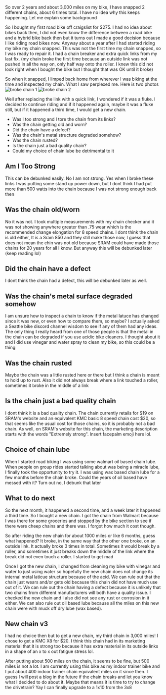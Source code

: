 So over 2 years and about 3,000 miles on my bike, I have snapped 2 different chains, about 6 times total. I have no idea why this keeps happening. Let me explain some background

So I bought my first road bike off craigslist for $275. I had no idea about bikes back then, I did not even know the difference between a road bike and a hybrid bike back then but it turns out I made a good decision because I like riding road bikes now. Anyway about a year after I had started riding my bike my chain snapped. This was not the first time my chain snapped, so I was ready to repair it. I had a chain breaker and extra quick links from my last fix. (my chain broke the first time because an outside link was not pushed in all the way on, only half way onto the roller. I knew this did not look right when I bought the bike but I thought that was OK until it broke)

So when it snapped, I limped back home from wherever I was biking at the time and inspected my chain. What I saw perplexed me. Here is two photos
![broke chain 1](../assets/6/broke_chain_1.jpg)
![broke chain 2](../assets/6/broke_chain_2.jpg)

Well after replacing the link with a quick link, I wondered if it was a fluke. I decided to continue riding and if it happened again, maybe it was a fluke still, but if it happened a third time, I would get a new chain.

- Was I too strong and I tore the chain from its links?
- Was the chain getting old and worn?
- Did the chain have a defect? 
- Was the chain's metal structure degraded somehow? 
- Was the chain rusted?
- Is the chain just a bad quality chain?
- Could my choice of chain lube be detrimental to it

## Am I Too Strong
This can be debunked easily. No I am not strong. Yes when I broke these links I was putting some stand up power down, but I dont think I had put more than 500 watts into the chain because I was not strong enough back then

## Was the chain old/worn
No it was not. I took multiple measurements with my chain checker and it was not showing anywhere greater than .75 wear which is the recommended change elongation for 8 speed chains. I dont think the chain is old either, It is a Sram 850 and they still make those now, I guess that does not mean the chin was not old because SRAM could have made those chains for 20 years for all I know. But anyway this will be debunked later (keep reading lol)

## Did the chain have a defect
I dont think the chain had a defect, this will be debunked later as well.

## Was the chain's metal surface degraded somehow
I am unsure how to inspect a chain to know if the metal latuce has changed since it was new, or even how to compare them, so maybe? I actually asked a Seattle bike discord channel wisdom to see if any of them had any ideas. The only thing I really heard from one of those people is that the metal in the chain can be degraded if you use acidic bike cleaners. I thought about it and I did use vinegar and water spray to clean my bike, so this could be a thing

## Was the chain rusted
Maybe the chain was a little rusted here or there but I think a chain is meant to hold up to rust. Also it did not always break where a link touched a roller, sometimes it broke in the middle of a link

## Is the chain just a bad quality chain
I dont think it is a bad quality chain. The chain currently retails for $19 on SRAM's website and an equivalent KMC basic 8 speed chain cost $20, so that seems like the usual cost for those chains, so it is probably not a bad chain. As well, on SRAM's website for this chain, the marketing description starts with the words "Extremely strong". Insert facepalm emoji here lol.

## Choice of chain lube
When I started road biking I was using some walmart oil based chain lube. When people on group rides started talking about was being a miracle lube, I finally took the opportunity to try it. I was using wax based chain lube for a few months before the chain broke. Could the years of oil based have messed with it? Turn out no, I debunk that later


## What to do next
So the next month, it happened a second time, and a week later it happened a third time. So I bought a new chain. I got the chain from Walmart because I was there for some groceries and stopped by the bike section to see if there were cheep chains and there was. I forgot how much it cost though.

So after riding the new chain for about 1000 miles or like 6 months, guess what happened? It broke, in the same way that the other one broke, on an outside link. It actually broke 3 times in total. Sometimes it would break by a roller, and sometimes it just breaks down the middle of the link where the break did not even touch a roller. I started to get mad

Once I got the new chain, I changed from cleaning my bike with vinegar and water to just using water so hopefully the new chain does not change its internal metal laticue structure because of the acid. We can rule out that the chain just wears and/or gets old because this chain did not have much use out of it. We can rule out the chain having a defect because it is unlikely that two chains from different manufacturers will both have a quality issue. I checked the new chain and I also did not see any rust or corrosion in it either. We can also rule out oil based lube because all the miles on this new chain were with muck off dry lube (wax based).

## New chain v3

I had no choice then but to get a new chain, my third chain in 3,000 miles! I chose to get a KMC X8 for $20. I think this chain had in its marketing material that it is strong too because it has extra material in its outside links in a shape of an x to x out fatigue stress lol.

After putting about 500 miles on the chain, it seems to be fine, but 500 miles is not a lot. I am currently using this bike as my indoor trainer bike and I put about 400 indoor trainer chain equivalent miles on it since then. I guess I will post a blog in the future if the chain breaks and let you know what I decided to do about it. Maybe that means it is time to try to change the drivetrain? Yay I can finally upgrade to a 1x10 from the 3x8



